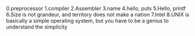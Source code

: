 0.preprocessor
1.compiler
2.Assembler
3.name
4.hello, puts
5.Hello, printf
6.Size is not grandeur, and territory does not make a nation
7.Intel
8.UNIX is basically a simple operating system, but you have to be a genius to understand the simplicity
